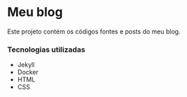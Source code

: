 # Meu blog

Este projeto contém os códigos fontes e posts do meu blog.

### Tecnologias utilizadas

- Jekyll
- Docker
- HTML
- CSS
